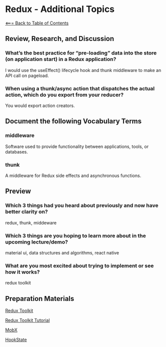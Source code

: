 # Redux - Additional Topics

[<=== Back to Table of Contents](https://peterjast.github.io/reading-notes/)

## Review, Research, and Discussion

### What’s the best practice for “pre-loading” data into the store (on application start) in a Redux application?

I would use the useEffect() lifecycle hook and thunk middleware to make an API call on pageload.

### When using a thunk/async action that dispatches the actual action, which do you export from your reducer?

You would export action creators.

## Document the following Vocabulary Terms

### middleware

Software used to provide functionality between applications, tools, or databases.

### thunk

A middleware for Redux side effects and asynchronous functions.

## Preview

### Which 3 things had you heard about previously and now have better clarity on?

redux, thunk, middeware

### Which 3 things are you hoping to learn more about in the upcoming lecture/demo?

material ui, data structures and algorithms, react native

### What are you most excited about trying to implement or see how it works?

redux toolkit

## Preparation Materials

[Redux Toolkit](https://redux-toolkit.js.org/)

[Redux Toolkit Tutorial](https://redux-toolkit.js.org/tutorials/intermediate-tutorial)

[MobX](https://mobx.js.org/getting-started.html)

[HookState](https://hookstate.js.org/)
